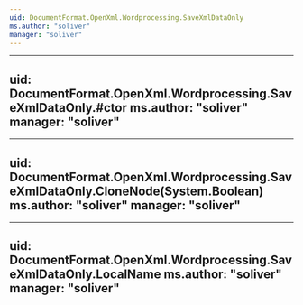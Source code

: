 ```yaml
---
uid: DocumentFormat.OpenXml.Wordprocessing.SaveXmlDataOnly
ms.author: "soliver"
manager: "soliver"
---
```


---
uid: DocumentFormat.OpenXml.Wordprocessing.SaveXmlDataOnly.#ctor
ms.author: "soliver"
manager: "soliver"
---

---
uid: DocumentFormat.OpenXml.Wordprocessing.SaveXmlDataOnly.CloneNode(System.Boolean)
ms.author: "soliver"
manager: "soliver"
---

---
uid: DocumentFormat.OpenXml.Wordprocessing.SaveXmlDataOnly.LocalName
ms.author: "soliver"
manager: "soliver"
---

